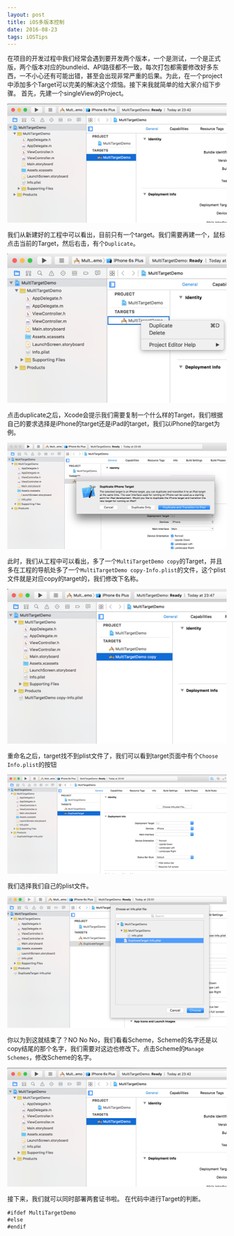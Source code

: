 ```yaml
---
layout: post
title: iOS多版本控制
date: 2016-08-23
tags: iOSTips 
---
```


在项目的开发过程中我们经常会遇到要开发两个版本，一个是测试，一个是正式版，两个版本对应的bundleid、API路径都不一致，每次打包都需要修改好多东西，一不小心还有可能出错，甚至会出现非常严重的后果。为此，在一个project中添加多个Target可以完美的解决这个烦恼。接下来我就简单的给大家介绍下步骤。
首先，先建一个singleView的Project。

![](/assets/2016/mt01.png)

我们从新建好的工程中可以看出，目前只有一个target。我们需要再建一个，鼠标点击当前的Target，然后右击，有个`Duplicate`。

![](/assets/2016/mt02.png)

点击duplicate之后，Xcode会提示我们需要复制一个什么样的Target，我们根据自己的要求选择是iPhone的target还是iPad的target，我们以iPhone的target为例。

![](/assets/2016/mt03.png)

此时，我们从工程中可以看出，多了一个`MultiTargetDemo copy`的Target，并且多在工程的导航处多了一个`MultiTargetDemo copy-Info.plist`的文件，这个plist文件就是对应copy的target的，我们修改下名称。

![](/assets/2016/mt04.png)

重命名之后，target找不到plist文件了，我们可以看到target页面中有个`Choose Info.plist`的按钮

![](/assets/2016/mt05.png)

我们选择我们自己的plist文件。

![](/assets/2016/mt06.png)

你以为到这就结束了？NO No No，我们看看Scheme，Scheme的名字还是以copy结尾的那个名字，我们需要对这边也修改下。点击Scheme的`Manage Schemes`，修改Scheme的名字。

![](/assets/2016/mt01.png)

接下来，我们就可以同时部署两套证书啦。
在代码中进行Target的判断。

```
#ifdef MultiTargetDemo
#else
#endif
```